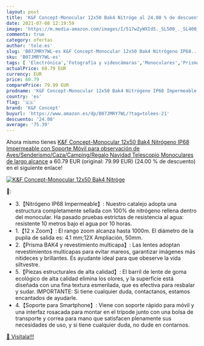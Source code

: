 ```yaml
---
layout: post
title: 'K&F Concept-Monocular 12x50 Bak4 Nitróge al 24.00 % de descuento'
date: 2021-07-08 12:19:59
image: 'https://m.media-amazon.com/images/I/517wZyWXIdS._SL500_._SL400_.jpg'
comments: true
category: ofertas
author: 'tole.es'
slug: 'B07JMRY7WL-es K&F Concept-Monocular 12x50 Bak4 Nitrógeno IP68...'
sku: 'B07JMRY7WL-es'
tags: [ 'Electrónica','Fotografía y videocámaras','Monoculares','Prismáticos, telescopios y óptica','k&f concept','navidad', ]
actualPrice: 60.79 EUR
currency: EUR
price: 60.79
comparePrice: 79.99 EUR
prodname: 'K&F Concept-Monocular 12x50 Bak4 Nitrógeno IP68 Impermeable con Soporte Móvil para observación de Aves/Senderismo/Caza/Camping/Regalo Navidad Telescopio Monoculares de largo alcance'
country: 'es'
flag: '🇪🇸'
brand: 'K&F Concept'
buyurl: 'https://www.amazon.es/dp/B07JMRY7WL/?tag=tolees-21'
descuento: '24.00'
average: '75.39'
---
```


Ahora mismo tienes [K&F Concept-Monocular 12x50 Bak4 Nitrógeno IP68 Impermeable con Soporte Móvil para observación de Aves/Senderismo/Caza/Camping/Regalo Navidad Telescopio Monoculares de largo alcance](https://www.amazon.es/dp/B07JMRY7WL/?tag=tolees-21) a 60.79 EUR (original: 79.99 EUR) (24.00 %  de descuento) en el siguiente enlace!

[![K&F Concept-Monocular 12x50 Bak4 Nitróge](https://m.media-amazon.com/images/I/517wZyWXIdS._SL500_._SL400_.jpg)](https://www.amazon.es/dp/B07JMRY7WL/?tag=tolees-21)

🔎:

- 3.【Nitrógeno IP68 Impermeable】: Nuestro catalejo adopta una estructura completamente sellada con 100% de nitrógeno rellena dentro del monocular. Ha pasado pruebas estrictas de resistencia al agua: resistente 10 metros bajo el agua por 10 horas.
- 1.【12 x Zoom】: El rango zoom alcanza hasta 1000m. El diámetro de la pupila de salida es: 4.1 mm;12X Ampliación, 50mm.
- 2.【Prisma BAK4 y revestimiento multicapa】: Las lentes adoptan revestimientos multicapas para evitar mareos, garantizar imágenes más nitideces y brillantes. Es ayudante ideal para que obeserve la vida siltvestre.
- 5.【Piezas estructurales de alta calidad】: El barril de lente de goma ecológico de alta calidad elimina los olores, y la superficie está diseñada con una fina textura esmerilada, que es efectiva para resbalar y sudar. IMPORTANTE: Si tiene cualquier duda, contactanos, estamos encantados de ayudarle.
- 4.【Soporte para Smartphone】: Viene con soporte rápido para móvil y una interfaz rosacada para montar en el trípode junto con una bolsa de transporte y correa para mano que satisfacen plenamente sus necesidades de uso, y si tiene cualquier duda, no dude en contarnos.

[🛒 Visítala!!!](https://www.amazon.es/dp/B07JMRY7WL/?tag=tolees-21)

